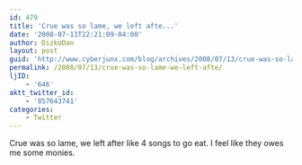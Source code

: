 ```yaml
---
id: 479
title: 'Crue was so lame, we left afte...'
date: '2008-07-13T22:21:09-04:00'
author: DizkoDan
layout: post
guid: 'http://www.cyberjunx.com/blog/archives/2008/07/13/crue-was-so-lame-we-left-afte/'
permalink: /2008/07/13/crue-was-so-lame-we-left-afte/
ljID:
    - '646'
aktt_twitter_id:
    - '857643741'
categories:
    - Twitter
---
```


Crue was so lame, we left after like 4 songs to go eat. I feel like they owes me some monies.